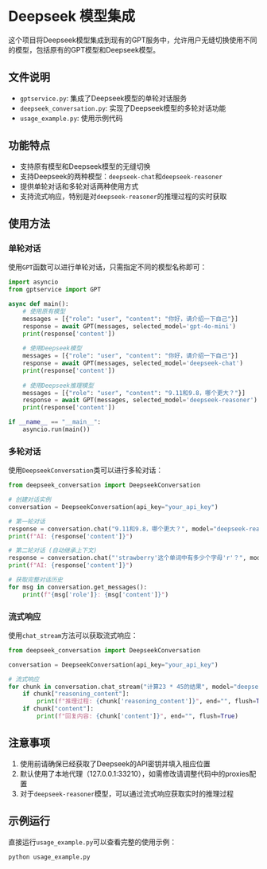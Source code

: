 # Deepseek 模型集成

这个项目将Deepseek模型集成到现有的GPT服务中，允许用户无缝切换使用不同的模型，包括原有的GPT模型和Deepseek模型。

## 文件说明

- `gptservice.py`: 集成了Deepseek模型的单轮对话服务
- `deepseek_conversation.py`: 实现了Deepseek模型的多轮对话功能
- `usage_example.py`: 使用示例代码

## 功能特点

- 支持原有模型和Deepseek模型的无缝切换
- 支持Deepseek的两种模型：`deepseek-chat`和`deepseek-reasoner`
- 提供单轮对话和多轮对话两种使用方式
- 支持流式响应，特别是对`deepseek-reasoner`的推理过程的实时获取

## 使用方法

### 单轮对话

使用`GPT`函数可以进行单轮对话，只需指定不同的模型名称即可：

```python
import asyncio
from gptservice import GPT

async def main():
    # 使用原有模型
    messages = [{"role": "user", "content": "你好，请介绍一下自己"}]
    response = await GPT(messages, selected_model='gpt-4o-mini')
    print(response['content'])
    
    # 使用Deepseek模型
    messages = [{"role": "user", "content": "你好，请介绍一下自己"}]
    response = await GPT(messages, selected_model='deepseek-chat')
    print(response['content'])
    
    # 使用Deepseek推理模型
    messages = [{"role": "user", "content": "9.11和9.8，哪个更大？"}]
    response = await GPT(messages, selected_model='deepseek-reasoner')
    print(response['content'])

if __name__ == "__main__":
    asyncio.run(main())
```

### 多轮对话

使用`DeepseekConversation`类可以进行多轮对话：

```python
from deepseek_conversation import DeepseekConversation

# 创建对话实例
conversation = DeepseekConversation(api_key="your_api_key")

# 第一轮对话
response = conversation.chat("9.11和9.8，哪个更大？", model="deepseek-reasoner")
print(f"AI: {response['content']}")

# 第二轮对话 (自动继承上下文)
response = conversation.chat("'strawberry'这个单词中有多少个字母'r'？", model="deepseek-reasoner")
print(f"AI: {response['content']}")

# 获取完整对话历史
for msg in conversation.get_messages():
    print(f"{msg['role']}: {msg['content']}")
```

### 流式响应

使用`chat_stream`方法可以获取流式响应：

```python
from deepseek_conversation import DeepseekConversation

conversation = DeepseekConversation(api_key="your_api_key")

# 流式响应
for chunk in conversation.chat_stream("计算23 * 45的结果", model="deepseek-reasoner"):
    if chunk["reasoning_content"]:
        print(f"推理过程: {chunk['reasoning_content']}", end="", flush=True)
    if chunk["content"]:
        print(f"回复内容: {chunk['content']}", end="", flush=True)
```

## 注意事项

1. 使用前请确保已经获取了Deepseek的API密钥并填入相应位置
2. 默认使用了本地代理（127.0.0.1:33210），如需修改请调整代码中的proxies配置
3. 对于`deepseek-reasoner`模型，可以通过流式响应获取实时的推理过程

## 示例运行

直接运行`usage_example.py`可以查看完整的使用示例：

```bash
python usage_example.py
``` 